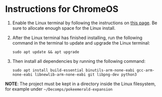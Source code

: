 # Instructions for ChromeOS

1. Enable the Linux terminal by following the instructions on [this page](https://chromeos.dev/en/productivity/terminal). Be sure to allocate enough space for the Linux install.
2. After the Linux terminal has finished installing, run the following command in the terminal to update and upgrade the Linux terminal:

    ```console
    sudo apt update && apt upgrade
    ```
3. Then install all dependencies by running the following command:

    ```console
    sudo apt install build-essential binutils-arm-none-eabi gcc-arm-none-eabi libnewlib-arm-none-eabi git libpng-dev python3
    ```
**NOTE**: The project must be kept in a directory inside the Linux filesystem, for example under `~/Decomps/pokeemerald-expansion`
